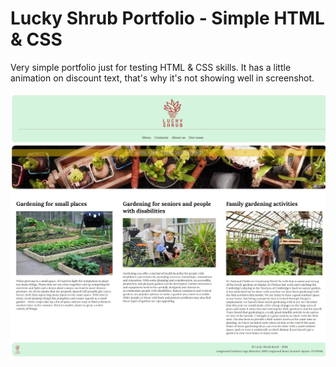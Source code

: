 
# Lucky Shrub Portfolio - Simple HTML & CSS 

Very simple portfolio just for testing HTML & CSS skills. It has a little animation on discount text, that's why it's not showing well in screenshot.

![alt text](https://github.com/danielaczarref/portfolio-lucky-shrub/blob/main/portfolio.jpeg?raw=true)
